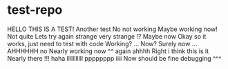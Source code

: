 # test-repo
HELLO THIS IS A TEST!
Another test
No not working
Maybe working now!
Not quite
Lets try again
strange
very strange
!?
Maybe now
Okay so it works, just need to test with code
Working?
...
Now?
Surely now
...
AHHHHHH
no
Nearly working now
^^
again
ahhhh
Right i think this is it
Nearly there
!!!
haha
lllllllllll
pppppppp
iiii
Now should be fine
debugging
^^^

